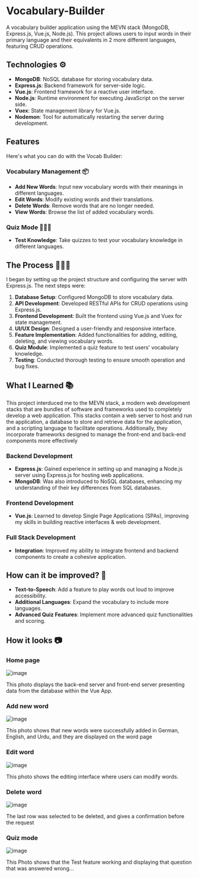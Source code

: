 # Vocabulary-Builder

A vocabulary builder application using the MEVN stack (MongoDB, Express.js, Vue.js, Node.js). This project allows users to input words in their primary language and their equivalents in  2 more different languages, featuring CRUD operations. 
##  Technologies ⚙️
- **MongoDB**: NoSQL database for storing vocabulary data.
- **Express.js**: Backend framework for server-side logic.
- **Vue.js**: Frontend framework for a reactive user interface.
- **Node.js**: Runtime environment for executing JavaScript on the server side.
- **Vuex**: State management library for Vue.js.
- **Nodemon**: Tool for automatically restarting the server during development.

##  Features
Here's what you can do with the Vocab Builder:

### Vocabulary Management 📦
- **Add New Words**: Input new vocabulary words with their meanings in different languages.
- **Edit Words**: Modify existing words and their translations.
- **Delete Words**: Remove words that are no longer needed.
- **View Words**: Browse the list of added vocabulary words.

### Quiz Mode 👨🏻‍🏫
- **Test Knowledge**: Take quizzes to test your vocabulary knowledge in different languages.




##  The Process 👩🏽‍🍳
I began by setting up the project structure and configuring the server with Express.js. The next steps were:

1. **Database Setup**: Configured MongoDB to store vocabulary data.
2. **API Development**: Developed RESTful APIs for CRUD operations using Express.js.
3. **Frontend Development**: Built the frontend using Vue.js and Vuex for state management.
4. **UI/UX Design**: Designed a user-friendly and responsive interface.
5. **Feature Implementation**: Added functionalities for adding, editing, deleting, and viewing vocabulary words.
6. **Quiz Module**: Implemented a quiz feature to test users' vocabulary knowledge.
7. **Testing**: Conducted thorough testing to ensure smooth operation and bug fixes.

##  What I Learned 📚
This project interduced me to the MEVN stack, a modern web development stacks that are bundles of software and frameworks used to completely develop a web application. This stacks contain a web server to host and run the application, a database to store and retrieve data for the application, and a scripting language to facilitate operations. Additionally, they incorporate frameworks designed to manage the front-end and back-end components more effectively

### Backend Development
- **Express.js**: Gained experience in setting up and managing a Node.js server using Express.js for hosting web applications.
- **MongoDB**: Was also introduced to NoSQL databases, enhancing my understanding of their key differences from SQL databases.

### Frontend Development
- **Vue.js**: Learned to develop Single Page Applications (SPAs), improving my skills in building reactive interfaces & web development.

### Full Stack Development
- **Integration**: Improved my ability to integrate frontend and backend components to create a cohesive application.

##  How can it be improved? 💭
- **Text-to-Speech**: Add a feature to play words out loud to improve accessibility.
- **Additional Languages**: Expand the vocabulary to include more languages.
- **Advanced Quiz Features**: Implement more advanced quiz functionalities and scoring.

## How it looks 📷


### Home page 
![image](https://github.com/AmaanK03/Vocabulary-Builder/assets/123104886/22e73ef0-d5cf-4e74-9059-7404206bde1d)

This photo displays the back-end server and front-end server presenting data from the database within the Vue App.

### Add new word 
![image](https://github.com/AmaanK03/Vocabulary-Builder/assets/123104886/f5fd201f-6ca3-436f-9c0d-250b180019e0)

This photo shows that new words were successfully added in German, English, and Urdu, and they are displayed on the word page

### Edit word
![image](https://github.com/AmaanK03/Vocabulary-Builder/assets/123104886/1b602fbb-3343-4292-bb86-0bc892f6a8fc)

This photo shows the editing interface where users can modify words.

### Delete word
![image](https://github.com/AmaanK03/Vocabulary-Builder/assets/123104886/793cc59b-c0f8-4e94-9392-0e9d5d514ac6)

The last row was selected to be deleted, and gives a confirmation before the request 

### Quiz mode 
![image](https://github.com/AmaanK03/Vocabulary-Builder/assets/123104886/913b1a35-48a5-42d1-98a9-8f75a17e1e9e)

This Photo shows that the Test feature working and displaying that question that was answered wrong...




